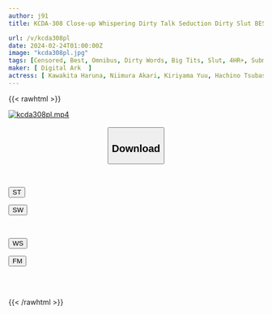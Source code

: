 ```yaml
---
author: j91
title: KCDA-308 Close-up Whispering Dirty Talk Seduction Dirty Slut BEST 4 Hours

url: /v/kcda308pl
date: 2024-02-24T01:00:00Z
image: "kcda308pl.jpg"
tags: [Censored, Best, Omnibus, Dirty Words, Big Tits, Slut, 4HR+, Submissive Men	]
maker: [ Digital Ark  ]
actress: [ Kawakita Haruna, Niimura Akari, Kiriyama Yuu, Hachino Tsubasa, Wakamiya Hono, Misaki Azusa, Komine Hinata, Tsuji Sakura , Tanba Sumire ,Nanami Noa ]
---
```



{{< rawhtml >}}

<div class="video" data-videoid="w66dXMv7xZFVll">
    <a href="javascript:;">
        <img src="/v/kcda308pl/kcda308pl.jpg" width="WIDTH" height="HEIGHT" alt="kcda308pl.mp4" loading="lazy">
    </a>
</div>

<script type="text/javascript" src="https://j91.asia/asset/on-demand-st.js"></script>

<br>
  <link rel="stylesheet" href="https://j91.asia/asset/bs5.css">
  
  <center>
  <button class="btn btn-primary" type="button" data-bs-toggle="collapse" data-bs-target=".multi-collapse" aria-expanded="false" aria-controls="multiCollapseExample1 multiCollapseExample2"><h2>Download</h2></button></center>
</p>
<div class="row">
  <div class="col">
    <div class="collapse multi-collapse" id="multiCollapseExample1">
      <div class="card card-body">
	      	      <br>
<div class="buttons">  
<p><a href="https://streamtape.to/v/w66dXMv7xZFVll" target="_blank"><button class="btn-hover color-3"><i class="fa fa-download"></i> ST</button></a></p>
<p><a href="https://cdnwish.com/wp5jnyafax3p" target="_blank"><button class="btn-hover color-2"><i class="fa fa-download"></i> SW</button></a></p></div>
    </div>
  </div>
</div>
  <div class="col">
    <div class="collapse multi-collapse" id="multiCollapseExample2">
      <div class="card card-body">
	      <br>
<div class="buttons">
<p><a href="https://wolfstream.tv/j3b9wbzuh6l4/KCDA-308.mp4.html"><button class="btn-hover color-9"><i class="fa fa-download"></i> WS</button></a></p>
<p><a href="https://filemoon.sx/d/txeoso4l8z3g"><button class="btn-hover color-8"><i class="fa fa-download"></i> FM</button></a></p></div>
<br><br>
      </div>
    </div>
  </div>
</div>

{{< /rawhtml >}}